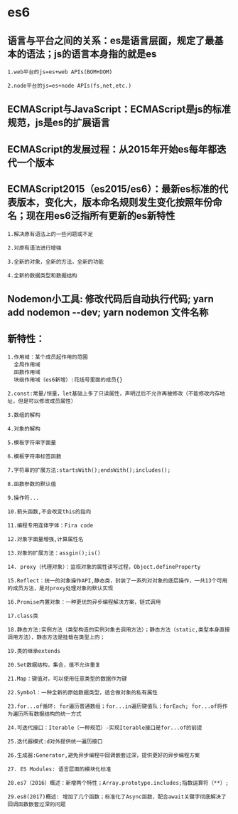 # es6
## 语言与平台之间的关系：es是语言层面，规定了最基本的语法；js的语言本身指的就是es
    1.web平台的js=es+web APIs(BOM+DOM)
    
    2.node平台的js=es+node APIs(fs,net,etc.)
## ECMAScript与JavaScript：ECMAScript是js的标准规范，js是es的扩展语言
## ECMAScript的发展过程：从2015年开始es每年都迭代一个版本
## ECMAScript2015（es2015/es6）：最新es标准的代表版本，变化大，版本命名规则发生变化按照年份命名；现在用es6泛指所有更新的es新特性
    1.解决原有语法上的一些问题或不足

    2.对原有语法进行增强

    3.全新的对象，全新的方法，全新的功能

    4.全新的数据类型和数据结构
## Nodemon小工具: 修改代码后自动执行代码; yarn add nodemon --dev; yarn nodemon 文件名称
## 新特性：
    1.作用域：某个成员起作用的范围
      全局作用域
      函数作用域
      块级作用域（es6新增）:花括号里面的成员{}

    2.const:常量/恒量，let基础上多了只读属性，声明过后不允许再被修改（不能修改内存地址，但是可以修改成员属性）

    3.数组的解构

    4.对象的解构

    5.模板字符串字面量

    6.模板字符串标签函数

    7.字符串的扩展方法:startsWith();endsWith();includes();

    8.函数参数的默认值

    9.操作符...

    10.箭头函数,不会改变this的指向

    11.编程专用连体字体：Fira code

    12.对象字面量增强,计算属性名

    13.对象的扩展方法：assgin();is()

    14. proxy（代理对象）：监视对象的属性读写过程，Object.defineProperty

    15.Reflect：统一的对象操作API,静态类，封装了一系列对对象的底层操作，一共13个可用的成员方法，是对proxy处理对象的默认实现

    16.Promise内置对象：一种更优的异步编程解决方案，链式调用

    17.class类

    18.静态方法:实例方法（类型构造的实例对象去调用方法）；静态方法（static,类型本身直接调用方法），静态方法是挂载在类型上的；

    19.类的继承extends

    20.Set数据结构，集合，值不允许重复

    21.Map：键值对，可以使用任意类型的数据作为键

    22.Symbol：一种全新的原始数据类型，适合做对象的私有属性

    23.for...of循环: for遍历普通数组；for...in遍历键值队；forEach; for...of将作为遍历所有数据结构的统一方式

    24.可迭代接口：Iterable（一种规范）-实现Iterable接口是for...of的前提

    25.迭代器模式:d对外提供统一遍历接口

    26.生成器:Generator,避免异步编程中回调嵌套过深，提供更好的异步编程方案

    27. ES Modules: 语言层面的模块化标准

    28.es7（2016）概述：新增两个特性；Array.prototype.includes;指数运算符（**）;

    29.es8(2017)概述: 增加了几个函数；标准化了Async函数，配合await关键字彻底解决了回调函数嵌套过深的问题